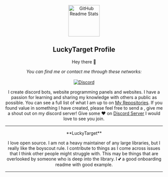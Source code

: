 <p align="center">
 <img width="100px" src="https://res.cloudinary.com/duagz2kjj/image/upload/v1613500749/a_35356623a114e3c696d781d23232008b_wo1ifa.gif" align="center" alt="GitHub Readme Stats" />
 <h2 align="center">LuckyTarget Profile</h2>
 <p align="center">Hey there 👋</p>
</p>

<p align="center">
    <i>You can find me or contact me through these networks:</i>
    <br/><br/>
    <a href="https://discord.gg/sQQFSnQhdt" target="_blank">
        <img src="https://img.shields.io/discord/793149744847257600?label=Discord%20Support%20Server&style=for-the-badge" alt="Discord" />
    </a>
</p>

<center>

I create discord bots, website programming panels and websites.  I have a passion for learning and sharing my knowledge with others a public as possible.  You can see a full list of what I am up to on [My Repositories](https://github.com/LuckyTarget?tab=repositories).  If you found value in something I have created, please feel free to send a , give me a shout out on my discord server! Give some ♥ on [Discord Server](https://discord.gg/sQQFSnQhdt) I would love to see you join.

---

<p align="center">**LuckyTarget**</p>

I love open source.  I am not a heavy maintainer of any large libraries, but I really like the boyscout rule.  I contribute to things as I come across issues that I think other people might struggle with.  This may be things that are overlooked by someone who is deep into the library.  I 💕 a good onboarding readme with good example.

---
